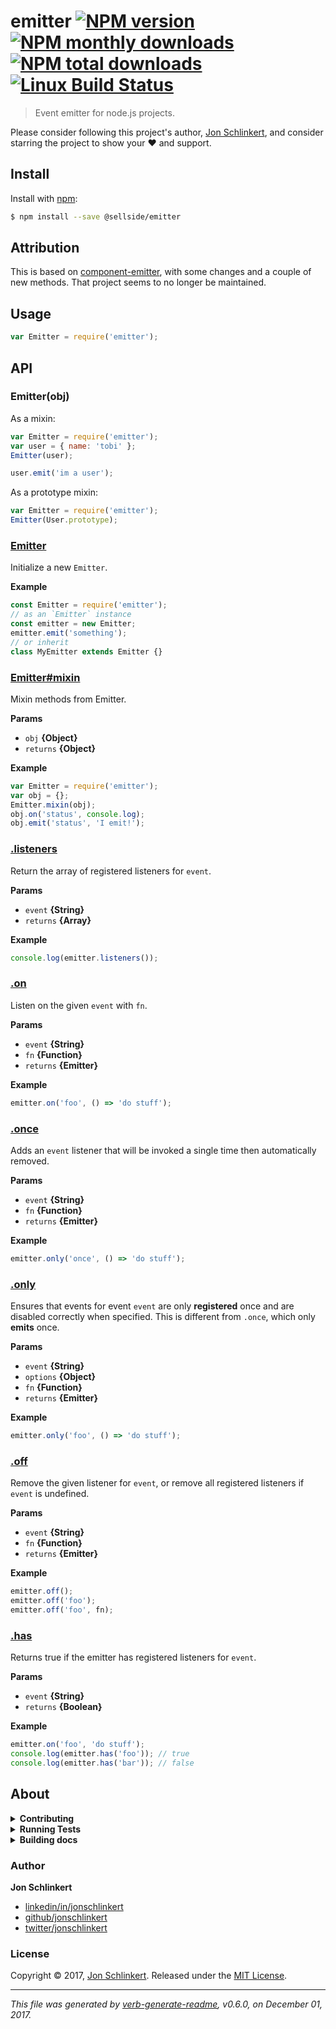 # emitter [![NPM version](https://img.shields.io/npm/v/@sellside/emitter.svg?style=flat)](https://www.npmjs.com/package/@sellside/emitter) [![NPM monthly downloads](https://img.shields.io/npm/dm/@sellside/emitter.svg?style=flat)](https://npmjs.org/package/@sellside/emitter) [![NPM total downloads](https://img.shields.io/npm/dt/@sellside/emitter.svg?style=flat)](https://npmjs.org/package/@sellside/emitter) [![Linux Build Status](https://img.shields.io/travis/sellside/emitter.svg?style=flat&label=Travis)](https://travis-ci.org/sellside/emitter)

> Event emitter for node.js projects.

Please consider following this project's author, [Jon Schlinkert](https://github.com/jonschlinkert), and consider starring the project to show your :heart: and support.

## Install

Install with [npm](https://www.npmjs.com/):

```sh
$ npm install --save @sellside/emitter
```

## Attribution

This is based on [component-emitter](https://github.com/component/emitter), with some changes and a couple of new methods. That project seems to no longer be maintained.

## Usage

```js
var Emitter = require('emitter');
```

## API

### Emitter(obj)

As a mixin:

```js
var Emitter = require('emitter');
var user = { name: 'tobi' };
Emitter(user);

user.emit('im a user');
```

As a prototype mixin:

```js
var Emitter = require('emitter');
Emitter(User.prototype);
```

### [Emitter](index.js#L20)

Initialize a new `Emitter`.

**Example**

```js
const Emitter = require('emitter');
// as an `Emitter` instance
const emitter = new Emitter;
emitter.emit('something');
// or inherit
class MyEmitter extends Emitter {}
```

### [Emitter#mixin](index.js#L41)

Mixin methods from Emitter.

**Params**

* `obj` **{Object}**
* `returns` **{Object}**

**Example**

```js
var Emitter = require('emitter');
var obj = {};
Emitter.mixin(obj);
obj.on('status', console.log);
obj.emit('status', 'I emit!');
```

### [.listeners](index.js#L57)

Return the array of registered listeners for `event`.

**Params**

* `event` **{String}**
* `returns` **{Array}**

**Example**

```js
console.log(emitter.listeners());
```

### [.on](index.js#L75)

Listen on the given `event` with `fn`.

**Params**

* `event` **{String}**
* `fn` **{Function}**
* `returns` **{Emitter}**

**Example**

```js
emitter.on('foo', () => 'do stuff');
```

### [.once](index.js#L100)

Adds an `event` listener that will be invoked a single time then automatically removed.

**Params**

* `event` **{String}**
* `fn` **{Function}**
* `returns` **{Emitter}**

**Example**

```js
emitter.only('once', () => 'do stuff');
```

### [.only](index.js#L126)

Ensures that events for event `event` are only **registered** once and are disabled correctly when specified. This is different from `.once`, which only **emits** once.

**Params**

* `event` **{String}**
* `options` **{Object}**
* `fn` **{Function}**
* `returns` **{Emitter}**

**Example**

```js
emitter.only('foo', () => 'do stuff');
```

### [.off](index.js#L185)

Remove the given listener for `event`, or remove all registered listeners if `event` is undefined.

**Params**

* `event` **{String}**
* `fn` **{Function}**
* `returns` **{Emitter}**

**Example**

```js
emitter.off();
emitter.off('foo');
emitter.off('foo', fn);
```

### [.has](index.js#L240)

Returns true if the emitter has registered listeners for `event`.

**Params**

* `event` **{String}**
* `returns` **{Boolean}**

**Example**

```js
emitter.on('foo', 'do stuff');
console.log(emitter.has('foo')); // true
console.log(emitter.has('bar')); // false
```

## About

<details>
<summary><strong>Contributing</strong></summary>

Pull requests and stars are always welcome. For bugs and feature requests, [please create an issue](../../issues/new).

Please read the [contributing guide](.github/contributing.md) for advice on opening issues, pull requests, and coding standards.

</details>

<details>
<summary><strong>Running Tests</strong></summary>

Running and reviewing unit tests is a great way to get familiarized with a library and its API. You can install dependencies and run tests with the following command:

```sh
$ npm install && npm test
```

</details>

<details>
<summary><strong>Building docs</strong></summary>

_(This project's readme.md is generated by [verb](https://github.com/verbose/verb-generate-readme), please don't edit the readme directly. Any changes to the readme must be made in the [.verb.md](.verb.md) readme template.)_

To generate the readme, run the following command:

```sh
$ npm install -g verbose/verb#dev verb-generate-readme && verb
```

</details>

### Author

**Jon Schlinkert**

* [linkedin/in/jonschlinkert](https://linkedin.com/in/jonschlinkert)
* [github/jonschlinkert](https://github.com/jonschlinkert)
* [twitter/jonschlinkert](https://twitter.com/jonschlinkert)

### License

Copyright © 2017, [Jon Schlinkert](https://github.com/jonschlinkert).
Released under the [MIT License](LICENSE).

***

_This file was generated by [verb-generate-readme](https://github.com/verbose/verb-generate-readme), v0.6.0, on December 01, 2017._
